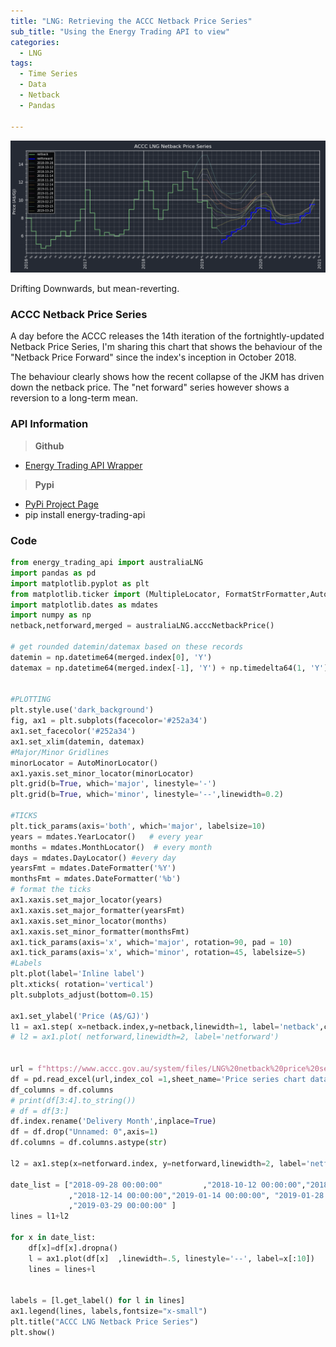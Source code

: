 ```yaml
---
title: "LNG: Retrieving the ACCC Netback Price Series"
sub_title: "Using the Energy Trading API to view"
categories:
  - LNG
tags:
  - Time Series
  - Data
  - Netback
  - Pandas

---
```

![png](/assets/images/post-2019-04-15/netback-april-2019.PNG)

Drifting Downwards, but mean-reverting.

### ACCC Netback Price Series

A day before the ACCC releases the 14th iteration of the fortnightly-updated Netback Price Series, I'm sharing this chart 
that shows the behaviour of the "Netback Price Forward" since the index's inception in October 2018.

The behaviour clearly shows how the recent collapse of the JKM has driven down the netback price. The "net forward" series however shows a reversion to a long-term mean.


### API Information
> **Github**
-	[Energy Trading API Wrapper](https://github.com/jericmac/energy-trading-api-wrappers)
> **Pypi**
-	[PyPi Project Page](https://pypi.org/project/energy-trading-api/)
-	pip install energy-trading-api




### Code 
```python
from energy_trading_api import australiaLNG
import pandas as pd
import matplotlib.pyplot as plt
from matplotlib.ticker import (MultipleLocator, FormatStrFormatter,AutoMinorLocator)
import matplotlib.dates as mdates
import numpy as np
netback,netforward,merged = australiaLNG.acccNetbackPrice()

# get rounded datemin/datemax based on these records
datemin = np.datetime64(merged.index[0], 'Y')
datemax = np.datetime64(merged.index[-1], 'Y') + np.timedelta64(1, 'Y')


#PLOTTING
plt.style.use('dark_background')
fig, ax1 = plt.subplots(facecolor='#252a34')
ax1.set_facecolor('#252a34')
ax1.set_xlim(datemin, datemax)
#Major/Minor Gridlines
minorLocator = AutoMinorLocator()
ax1.yaxis.set_minor_locator(minorLocator)
plt.grid(b=True, which='major', linestyle='-')
plt.grid(b=True, which='minor', linestyle='--',linewidth=0.2)

#TICKS
plt.tick_params(axis='both', which='major', labelsize=10)
years = mdates.YearLocator()   # every year
months = mdates.MonthLocator()  # every month
days = mdates.DayLocator() #every day
yearsFmt = mdates.DateFormatter('%Y')
monthsFmt = mdates.DateFormatter('%b')
# format the ticks
ax1.xaxis.set_major_locator(years)
ax1.xaxis.set_major_formatter(yearsFmt)
ax1.xaxis.set_minor_locator(months)
ax1.xaxis.set_minor_formatter(monthsFmt)
ax1.tick_params(axis='x', which='major', rotation=90, pad = 10)
ax1.tick_params(axis='x', which='minor', rotation=45, labelsize=5)
#Labels
plt.plot(label='Inline label')
plt.xticks( rotation='vertical')
plt.subplots_adjust(bottom=0.15)

ax1.set_ylabel('Price (A$/GJ)')
l1 = ax1.step( x=netback.index,y=netback,linewidth=1, label='netback',color='lightgreen')
# l2 = ax1.plot( netforward,linewidth=2, label='netforward')


url = f"https://www.accc.gov.au/system/files/LNG%20netback%20price%20series%20-%20Public%20version%20-%201%20April%202019.xlsx"
df = pd.read_excel(url,index_col =1,sheet_name='Price series chart data',skiprows=4)
df_columns = df.columns
# print(df[3:4].to_string())
# df = df[3:]
df.index.rename('Delivery Month',inplace=True)
df = df.drop("Unnamed: 0",axis=1)
df.columns = df.columns.astype(str)

l2 = ax1.step(x=netforward.index, y=netforward,linewidth=2, label='netforward', color='blue')

date_list = ["2018-09-28 00:00:00"         ,"2018-10-12 00:00:00","2018-10-29 00:00:00","2018-11-14 00:00:00","2018-11-28 00:00:00"
             ,"2018-12-14 00:00:00","2019-01-14 00:00:00", "2019-01-28 00:00:00","2019-02-15 00:00:00","2019-02-27 00:00:00","2019-03-15 00:00:00"
             ,"2019-03-29 00:00:00" ]
lines = l1+l2

for x in date_list:
    df[x]=df[x].dropna()
    l = ax1.plot(df[x]  ,linewidth=.5, linestyle='--', label=x[:10])
    lines = lines+l


labels = [l.get_label() for l in lines]
ax1.legend(lines, labels,fontsize="x-small")
plt.title("ACCC LNG Netback Price Series")
plt.show()
```

